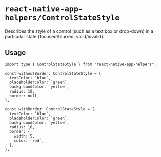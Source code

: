 # `react-native-app-helpers/ControlStateStyle`

Describes the style of a control (such as a text box or drop-down) in a
particular state (focused/blurred, valid/invalid).

## Usage

```tsx
import type { ControlStateStyle } from "react-native-app-helpers";

const withoutBorder: ControlStateStyle = {
  textColor: `blue`,
  placeholderColor: `green`,
  backgroundColor: `yellow`,
  radius: 10,
  border: null,
};

const withBorder: ControlStateStyle = {
  textColor: `blue`,
  placeholderColor: `green`,
  backgroundColor: `yellow`,
  radius: 10,
  border: {
    width: 5,
    color: `red`,
  },
};
```
